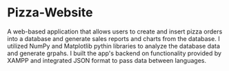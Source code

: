 # Pizza-Website

A web-based application that allows users to create and insert pizza orders into a database and generate sales reports and charts from the database. I utilized NumPy and Matplotlib
pythin libraries to analyze the database data and generate grpahs.
I built the app's backend on functionality provided by XAMPP and integrated JSON format to pass data between languages.
